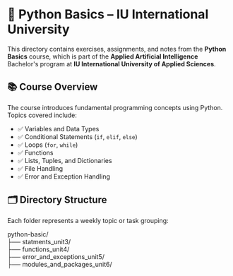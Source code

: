# 🐍 Python Basics – IU International University

This directory contains exercises, assignments, and notes from the **Python Basics** course, which is part of the **Applied Artificial Intelligence** Bachelor's program at **IU International University of Applied Sciences**.

## 📚 Course Overview

The course introduces fundamental programming concepts using Python. Topics covered include:

- ✅ Variables and Data Types  
- ✅ Conditional Statements (`if`, `elif`, `else`)  
- ✅ Loops (`for`, `while`)  
- ✅ Functions  
- ✅ Lists, Tuples, and Dictionaries  
- ✅ File Handling  
- ✅ Error and Exception Handling  

## 🗂️ Directory Structure

Each folder represents a weekly topic or task grouping:

python-basic/<br>
├── statments_unit3/<br>
├── functions_unit4/<br>
├── error_and_exceptions_unit5/<br>
├── modules_and_packages_unit6/<br>


